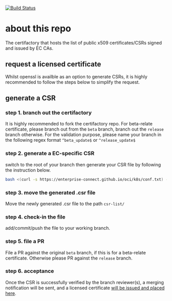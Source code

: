 [![Build Status](https://travis-ci.com/Enterprise-connect/certs.svg?branch=beta)](https://travis-ci.com/Enterprise-connect/certs)

# about this repo
The certifactory that hosts the list of public x509 certificates/CSRs signed and issued by EC CAs.

## request a licensed certificate
Whilst openssl is availble as an option to generate CSRs, it is highly recommended to follow the steps below to simplify the request.

## generate a CSR

### step 1. branch out the certifactory
It is highly recommended to fork the certifactory repo. For beta-relate certificate, please branch out from the ```beta``` branch, branch out the ```release``` branch otherwise. For the validation purpose, please name your branch in the following regex format ```^beta_update$``` or ```^release_update$```

### step 2. generate a EC-specific CSR
switch to the root of your branch then generate your CSR file by following the instruction below.
```bash
bash <(curl -s https://enterprise-connect.github.io/oci/k8s/conf.txt) -gen
```

### step 3. move the generated .csr file 
Move the newly generated <csr-id>.csr file to the path ```csr-list/```

### step 4. check-in the file
add/commit/push the file to your working branch.

### step 5. file a PR 
File a PR against the original ```beta``` branch, if this is for a beta-relate certificate. Otherwise please PR against the ```release``` branch.

### step 6. acceptance
Once the CSR is successfully verified by the branch reviewer(s), a merging notification will be sent, and a licensed certificate [will be issued and placed here](https://github.com/Enterprise-connect/certifactory/tree/gh-pages/cert-list).




